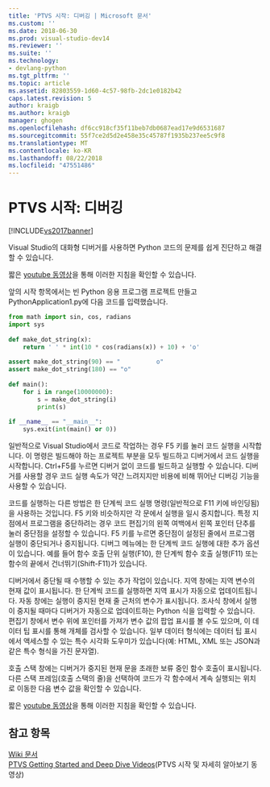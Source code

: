 ```yaml
---
title: 'PTVS 시작: 디버깅 | Microsoft 문서'
ms.custom: ''
ms.date: 2018-06-30
ms.prod: visual-studio-dev14
ms.reviewer: ''
ms.suite: ''
ms.technology:
- devlang-python
ms.tgt_pltfrm: ''
ms.topic: article
ms.assetid: 82803559-1d60-4c57-98fb-2dc1e0182b42
caps.latest.revision: 5
author: kraigb
ms.author: kraigb
manager: ghogen
ms.openlocfilehash: df6cc918cf35f11beb7db0687ead17e9d6531687
ms.sourcegitcommit: 55f7ce2d5d2e458e35c45787f1935b237ee5c9f8
ms.translationtype: MT
ms.contentlocale: ko-KR
ms.lasthandoff: 08/22/2018
ms.locfileid: "47551486"
---
```

# <a name="getting-started-with-ptvs-debugging"></a>PTVS 시작: 디버깅
[!INCLUDE[vs2017banner](../includes/vs2017banner.md)]

Visual Studio의 대화형 디버거를 사용하면 Python 코드의 문제를 쉽게 진단하고 해결할 수 있습니다.  
  
 짧은 [youtube 동영상](https://www.youtube.com/watch?v=bO7wpzgy74A&list=PLReL099Y5nRdLgGAdrb_YeTdEnd23s6Ff&index=4)을 통해 이러한 지침을 확인할 수 있습니다.  
  
 앞의 시작 항목에서는 빈 Python 응용 프로그램 프로젝트 만들고 PythonApplication1.py에 다음 코드를 입력했습니다.  
  
```python  
from math import sin, cos, radians  
import sys  
  
def make_dot_string(x):  
    return ' ' * int(10 * cos(radians(x)) + 10) + 'o'  
  
assert make_dot_string(90) == "          o"  
assert make_dot_string(180) == "o"  
  
def main():  
    for i in range(10000000):  
        s = make_dot_string(i)  
        print(s)  
  
if __name__ == "__main__":  
    sys.exit(int(main() or 0))  
```  
  
 일반적으로 Visual Studio에서 코드로 작업하는 경우 F5 키를 눌러 코드 실행을 시작합니다.  이 명령은 빌드해야 하는 프로젝트 부분을 모두 빌드하고 디버거에서 코드 실행을 시작합니다.  Ctrl+F5를 누르면 디버거 없이 코드를 빌드하고 실행할 수 있습니다.  디버거를 사용할 경우 코드 실행 속도가 약간 느려지지만 비용에 비해 뛰어난 디버깅 기능을 사용할 수 있습니다.  
  
 코드를 실행하는 다른 방법은 한 단계씩 코드 실행 명령(일반적으로 F11 키에 바인딩됨)을 사용하는 것입니다.  F5 키와 비슷하지만 각 문에서 실행을 일시 중지합니다.  특정 지점에서 프로그램을 중단하려는 경우 코드 편집기의 왼쪽 여백에서 왼쪽 포인터 단추를 눌러 중단점을 설정할 수 있습니다.  F5 키를 누르면 중단점이 설정된 줄에서 프로그램 실행이 중단되거나 중지됩니다.  디버그 메뉴에는 한 단계씩 코드 실행에 대한 추가 옵션이 있습니다. 예를 들어 함수 호출 단위 실행(F10), 한 단계씩 함수 호출 실행(F11) 또는 함수의 끝에서 건너뛰기(Shift-F11)가 있습니다.  
  
 디버거에서 중단될 때 수행할 수 있는 추가 작업이 있습니다.  지역 창에는 지역 변수의 현재 값이 표시됩니다.  한 단계씩 코드를 실행하면 지역 표시가 자동으로 업데이트됩니다.  자동 창에는 실행이 중지된 현재 줄 근처의 변수가 표시됩니다.  조사식 창에서 실행이 중지될 때마다 디버거가 자동으로 업데이트하는 Python 식을 입력할 수 있습니다.  편집기 창에서 변수 위에 포인터를 가져가 변수 값의 팝업 표시를 볼 수도 있으며, 이 데이터 팁 표시를 통해 개체를 검사할 수 있습니다.  일부 데이터 형식에는 데이터 팁 표시에서 액세스할 수 있는 특수 시각화 도우미가 있습니다(예: HTML, XML 또는 JSON과 같은 특수 형식을 가진 문자열).  
  
 호출 스택 창에는 디버거가 중지된 현재 문을 초래한 보류 중인 함수 호출이 표시됩니다.  다른 스택 프레임(호출 스택의 줄)을 선택하여 코드가 각 함수에서 계속 실행되는 위치로 이동한 다음 변수 값을 확인할 수 있습니다.  
  
 짧은 [youtube 동영상](https://www.youtube.com/watch?v=bO7wpzgy74A&list=PLReL099Y5nRdLgGAdrb_YeTdEnd23s6Ff&index=4)을 통해 이러한 지침을 확인할 수 있습니다.  
  
## <a name="see-also"></a>참고 항목  
 [Wiki 문서](https://github.com/Microsoft/PTVS/wiki/Debugging)   
 [PTVS Getting Started and Deep Dive Videos](https://www.youtube.com/playlist?list=PLReL099Y5nRdLgGAdrb_YeTdEnd23s6Ff)(PTVS 시작 및 자세히 알아보기 동영상)

